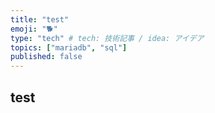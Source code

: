 ```yaml
---
title: "test"
emoji: "🐕"
type: "tech" # tech: 技術記事 / idea: アイデア
topics: ["mariadb", "sql"]
published: false
---
```


## test

